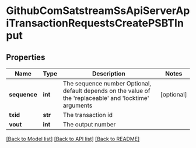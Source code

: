 # GithubComSatstreamSsApiServerApiTransactionRequestsCreatePSBTInput

## Properties
Name | Type | Description | Notes
------------ | ------------- | ------------- | -------------
**sequence** | **int** | The sequence number Optional, default depends on the value of the &#x27;replaceable&#x27; and &#x27;locktime&#x27; arguments | [optional] 
**txid** | **str** | The transaction id | 
**vout** | **int** | The output number | 

[[Back to Model list]](../README.md#documentation-for-models) [[Back to API list]](../README.md#documentation-for-api-endpoints) [[Back to README]](../README.md)

